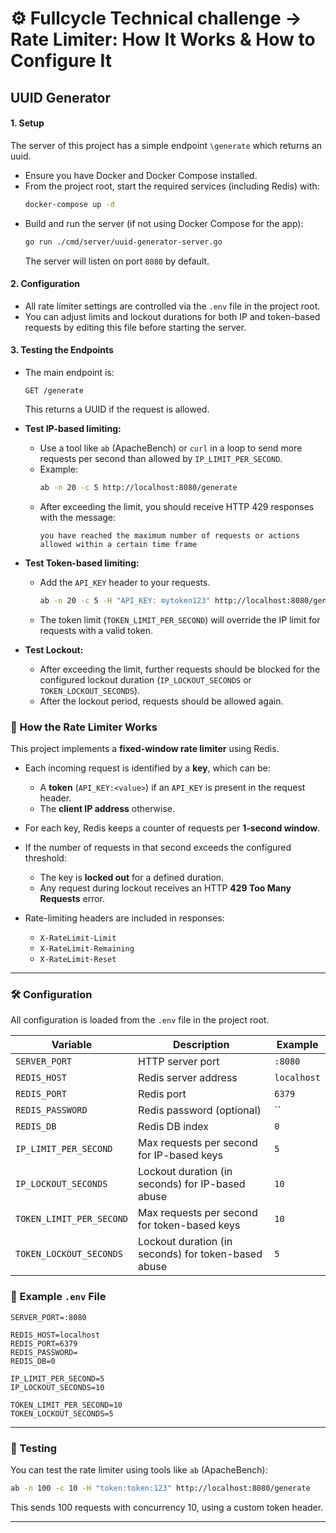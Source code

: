 # ⚙️ Fullcycle Technical challenge -> Rate Limiter: How It Works & How to Configure It

## UUID Generator

#### 1. **Setup**
The server of this project has a simple endpoint `\generate` which returns an uuid.

- Ensure you have Docker and Docker Compose installed.
- From the project root, start the required services (including Redis) with:
  ```bash
  docker-compose up -d
  ```
- Build and run the server (if not using Docker Compose for the app):
  ```bash
  go run ./cmd/server/uuid-generator-server.go
  ```
  The server will listen on port `8080` by default.

#### 2. **Configuration**

- All rate limiter settings are controlled via the `.env` file in the project root.
- You can adjust limits and lockout durations for both IP and token-based requests by editing this file before starting the server.

#### 3. **Testing the Endpoints**

- The main endpoint is:
  ```
  GET /generate
  ```
  This returns a UUID if the request is allowed.

- **Test IP-based limiting:**
  - Use a tool like `ab` (ApacheBench) or `curl` in a loop to send more requests per second than allowed by `IP_LIMIT_PER_SECOND`.
  - Example:
    ```bash
    ab -n 20 -c 5 http://localhost:8080/generate
    ```
  - After exceeding the limit, you should receive HTTP 429 responses with the message:
    ```
    you have reached the maximum number of requests or actions allowed within a certain time frame
    ```

- **Test Token-based limiting:**
  - Add the `API_KEY` header to your requests.
    ```bash
    ab -n 20 -c 5 -H "API_KEY: mytoken123" http://localhost:8080/generate
    ```
  - The token limit (`TOKEN_LIMIT_PER_SECOND`) will override the IP limit for requests with a valid token.

- **Test Lockout:**
  - After exceeding the limit, further requests should be blocked for the configured lockout duration (`IP_LOCKOUT_SECONDS` or `TOKEN_LOCKOUT_SECONDS`).
  - After the lockout period, requests should be allowed again.


### 🚦 How the Rate Limiter Works

This project implements a **fixed-window rate limiter** using Redis.

* Each incoming request is identified by a **key**, which can be:

  * A **token** (`API_KEY:<value>`) if an `API_KEY` is present in the request header.
  * The **client IP address** otherwise.
* For each key, Redis keeps a counter of requests per **1-second window**.
* If the number of requests in that second exceeds the configured threshold:

  * The key is **locked out** for a defined duration.
  * Any request during lockout receives an HTTP **429 Too Many Requests** error.
* Rate-limiting headers are included in responses:

  * `X-RateLimit-Limit`
  * `X-RateLimit-Remaining`
  * `X-RateLimit-Reset`

---

### 🛠️ Configuration

All configuration is loaded from the `.env` file in the project root.

| Variable                 | Description                                         | Example     |
| ------------------------ | --------------------------------------------------- | ----------- |
| `SERVER_PORT`            | HTTP server port                                    | `:8080`     |
| `REDIS_HOST`             | Redis server address                                | `localhost` |
| `REDIS_PORT`             | Redis port                                          | `6379`      |
| `REDIS_PASSWORD`         | Redis password (optional)                           | \`\`        |
| `REDIS_DB`               | Redis DB index                                      | `0`         |
| `IP_LIMIT_PER_SECOND`    | Max requests per second for IP-based keys           | `5`         |
| `IP_LOCKOUT_SECONDS`     | Lockout duration (in seconds) for IP-based abuse    | `10`        |
| `TOKEN_LIMIT_PER_SECOND` | Max requests per second for token-based keys        | `10`        |
| `TOKEN_LOCKOUT_SECONDS`  | Lockout duration (in seconds) for token-based abuse | `5`         |

### 📂 Example `.env` File

```env
SERVER_PORT=:8080

REDIS_HOST=localhost
REDIS_PORT=6379
REDIS_PASSWORD=
REDIS_DB=0

IP_LIMIT_PER_SECOND=5
IP_LOCKOUT_SECONDS=10

TOKEN_LIMIT_PER_SECOND=10
TOKEN_LOCKOUT_SECONDS=5
```

---

### 🧪 Testing

You can test the rate limiter using tools like `ab` (ApacheBench):

```bash
ab -n 100 -c 10 -H "token:token:123" http://localhost:8080/generate
```

This sends 100 requests with concurrency 10, using a custom token header.

---
